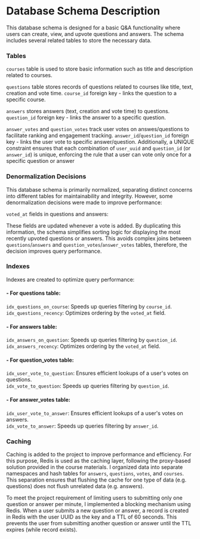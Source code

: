 # Database Schema Description

This database schema is designed for a basic Q&A functionality where users can create, view, and upvote questions and answers. The schema includes several related tables to store the necessary data.  

### Tables

`courses` table is used to store basic information such as title and description related to courses.  

`questions` table stores records of questions related to courses like title, text, creation and vote time. `course_id` foreign key - links the question to a specific course. 

`answers` stores answers (text, creation and vote time) to questions. `question_id` foreign key - links the answer to a specific question.

`answer_votes` and `question_votes` track user votes on answes/questions to facilitate ranking and engagement tracking. `answer_id`/`question_id` foreign key - links the user vote to specific answer/question. Additionally, a UNIQUE constraint ensures that each combination of `user_uuid` and `question_id` (or `answer_id`) is unique, enforcing the rule that a user can vote only once for a specific question or answer

### Denormalization Decisions

This database schema is primarily normalized, separating distinct concerns into different tables for maintainability and integrity. However, some denormalization decisions were made to improve performance:  

`voted_at` fields in questions and answers:  

These fields are updated whenever a vote is added. By duplicating this information, the schema simplifies sorting logic for displaying the most recently upvoted questions or answers. This avoids complex joins between `questions`/`answers` and `question_votes`/`answer_votes` tables, therefore, the decision improves query performance.

### Indexes

Indexes are created to optimize query performance:

#### - For questions table:

`idx_questions_on_course`: Speeds up queries filtering by `course_id`.  
`idx_questions_recency`: Optimizes ordering by the `voted_at` field.  

#### - For answers table:

`idx_answers_on_question`: Speeds up queries filtering by `question_id`.  
`idx_answers_recency`: Optimizes ordering by the `voted_at` field.  

#### - For question_votes table:

`idx_user_vote_to_question`: Ensures efficient lookups of a user's votes on questions.  
`idx_vote_to_question`: Speeds up queries filtering by `question_id`.   

#### - For answer_votes table:

`idx_user_vote_to_answer`: Ensures efficient lookups of a user's votes on answers.  
`idx_vote_to_answer`: Speeds up queries filtering by `answer_id`.  

### Caching

Caching is added to the project to improve performance and efficiency. For this purpose, Redis is used as the caching layer, following the proxy-based solution provided in the course materials. I organized data into separate namespaces and hash tables for `answers`, `questions`, `votes`, and `courses`. This separation ensures that flushing the cache for one type of data (e.g. questions) does not flush unrelated data (e.g. answers).  

To meet the project requirement of limiting users to submitting only one question or answer per minute, I implemented a blocking mechanism using Redis. When a user submits a new question or answer, a record is created in Redis with the user UUID as the key and a TTL of 60 seconds. This prevents the user from submitting another question or answer until the TTL expires (while record exists).